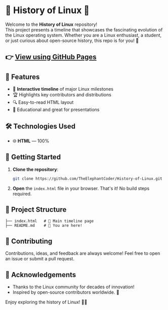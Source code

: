 # 📜 History of Linux 🐧

Welcome to the **History of Linux** repository!  
This project presents a timeline that showcases the fascinating evolution of the Linux operating system. Whether you are a Linux enthusiast, a student, or just curious about open-source history, this repo is for you! 🚀

## 👉 [View using GitHub Pages](https://theelephantcoder.github.io/History-of-Linux/)

## 🌟 Features

- 📅 **Interactive timeline** of major Linux milestones  
- 🏆 Highlights key contributors and distributions  
- 🔍 Easy-to-read HTML layout  
- 📖 Educational and great for presentations

## 🛠️ Technologies Used

- 🌐 **HTML** — 100%

## 🚦 Getting Started

1. **Clone the repository**:
   ```bash
   git clone https://github.com/TheElephantCoder/History-of-Linux.git
2. **Open** the `index.html` file in your browser.
That's it! No build steps required.

## 📂 Project Structure
```
├── index.html   # 📜 Main timeline page
├── README.md    # 📝 You are here!
```

## 🤝 Contributing

Contributions, ideas, and feedback are always welcome!
Feel free to open an issue or submit a pull request.

## 🙏 Acknowledgements

- Thanks to the Linux community for decades of innovation!
- Inspired by open-source contributors worldwide. 🌟

Enjoy exploring the history of Linux! 🐧✨
